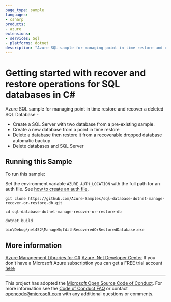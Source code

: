 ```yaml
---
page_type: sample
languages:
- csharp
products:
- azure
extensions:
- services: Sql
- platforms: dotnet
description: "Azure SQL sample for managing point in time restore and recover a deleted SQL Database."
---
```


# Getting started with recover and restore operations for SQL databases in C# #

 Azure SQL sample for managing point in time restore and recover a deleted SQL Database -
  - Create a SQL Server with two database from a pre-existing sample.
  - Create a new database from a point in time restore
  - Delete a database then restore it from a recoverable dropped database automatic backup
  - Delete databases and SQL Server


## Running this Sample ##

To run this sample:

Set the environment variable `AZURE_AUTH_LOCATION` with the full path for an auth file. See [how to create an auth file](https://github.com/Azure/azure-libraries-for-net/blob/master/AUTH.md).

    git clone https://github.com/Azure-Samples/sql-database-dotnet-manage-recover-or-restore-db.git

    cd sql-database-dotnet-manage-recover-or-restore-db

    dotnet build

    bin\Debug\net452\ManageSqlWithRecoveredOrRestoredDatabase.exe

## More information ##

[Azure Management Libraries for C#](https://github.com/Azure/azure-sdk-for-net/tree/Fluent)
[Azure .Net Developer Center](https://azure.microsoft.com/en-us/develop/net/)
If you don't have a Microsoft Azure subscription you can get a FREE trial account [here](http://go.microsoft.com/fwlink/?LinkId=330212)

---

This project has adopted the [Microsoft Open Source Code of Conduct](https://opensource.microsoft.com/codeofconduct/). For more information see the [Code of Conduct FAQ](https://opensource.microsoft.com/codeofconduct/faq/) or contact [opencode@microsoft.com](mailto:opencode@microsoft.com) with any additional questions or comments.
